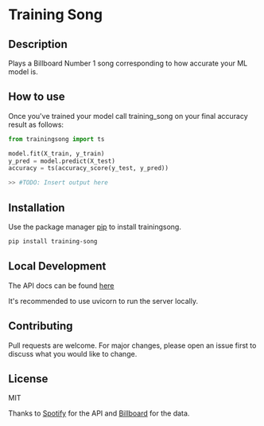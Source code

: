 # Training Song

## Description

Plays a Billboard Number 1 song corresponding to how accurate your ML model is.

## How to use

Once you've trained your model call training_song on your final accuracy result as follows:

```python
from trainingsong import ts

model.fit(X_train, y_train)
y_pred = model.predict(X_test)
accuracy = ts(accuracy_score(y_test, y_pred))

>> #TODO: Insert output here
```

## Installation

Use the package manager [pip](https://pip.pypa.io/en/stable/) to install trainingsong.

```bash
pip install training-song
```

## Local Development

The API docs can be found [here](https://training-song-api-koayon.vercel.app/docs)

It's recommended to use uvicorn to run the server locally.

## Contributing

Pull requests are welcome. For major changes, please open an issue first to discuss what you would like to change.

## License

MIT

Thanks to [Spotify](https://developer.spotify.com/) for the API and [Billboard](https://www.billboard.com/charts/hot-100) for the data.
